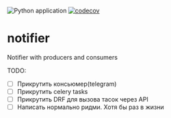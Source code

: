 ![Python application](https://github.com/HagasSaan/notifier/workflows/Python%20application/badge.svg)
[![codecov](https://codecov.io/gh/HagasSaan/notifier/branch/master/graph/badge.svg)](https://codecov.io/gh/HagasSaan/notifier)

# notifier
Notifier with producers and consumers


TODO:
- [ ] Прикрутить консьюмер(telegram)
- [ ] Прикрутить celery tasks
- [ ] Прикрутить DRF для вызова тасок через API
- [ ] Написать нормально ридми. Хотя бы раз в жизни